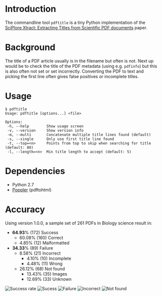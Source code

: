 # Introduction

The commandline tool `pdftitle` is a tiny Python implementation of the
[SciPlore Xtract: Extracting Titles from Scientific PDF documents](http://www.sciplore.org/publications/2010-splxtract-preprint.pdf)
paper.

# Background

The title of a PDF article usually is in the filename but often is not. Next up
would be to check the title of the PDF metadata (using e.g. `pdfinfo`) but this
is also often not set or set incorrectly. Converting the PDF to text and picking
the first line often gives false positives or incomplete titles.

# Usage

    $ pdftitle
    Usage: pdftitle [options...] <file>
    
    Options:
     -h, --help        Show usage screen
     -v, --version     Show version info
     -m, --multi       Concatenate multiple title lines found (default)
     -s, --single      Only use first title line found
     -t, --top=<n>     Points from top to skip when searching for title (default: 80)
     -l, --length=<n>  Min title length to accept (default: 5)

# Dependencies

  * Python 2.7
  * [Poppler](http://poppler.freedesktop.org/) (pdftohtml)

# Accuracy

Using version 1.0.0, a sample set of 261 PDFs in Biology science result in:

  * **64.93**% (172) Success
    * 60.08% (160) Correct
    * 4.85% (12) Malformatted
  * **34.33**% (89) Failure
    * 8.58% (21) Incorrect
      * 4.10% (10) Incomplete
      * 4.48% (11) Wrong
    * 26.12% (68) Not found
      * 13.43% (35) Images
      * 12.69% (33) Unknown

![Success rate](https://docs.google.com/spreadsheet/oimg?key=0Aol4D_k5CpdrdFRKVGF1RWd3VDVZblN2M2VDb2tielE&oid=1&zx=i3jcp3wn5e26 "Success rate")
![Sucess](https://docs.google.com/spreadsheet/oimg?key=0Aol4D_k5CpdrdFRKVGF1RWd3VDVZblN2M2VDb2tielE&oid=6&zx=m476yiyjwu0x "Success")
![Failure](https://docs.google.com/spreadsheet/oimg?key=0Aol4D_k5CpdrdFRKVGF1RWd3VDVZblN2M2VDb2tielE&oid=2&zx=8n10onvlj1pt "Failure")
![Incorrect](https://docs.google.com/spreadsheet/oimg?key=0Aol4D_k5CpdrdFRKVGF1RWd3VDVZblN2M2VDb2tielE&oid=4&zx=3ihnchpnrb40 "Incorrect")
![Not found](https://docs.google.com/spreadsheet/oimg?key=0Aol4D_k5CpdrdFRKVGF1RWd3VDVZblN2M2VDb2tielE&oid=5&zx=rccbqtqetnky "Not found")
